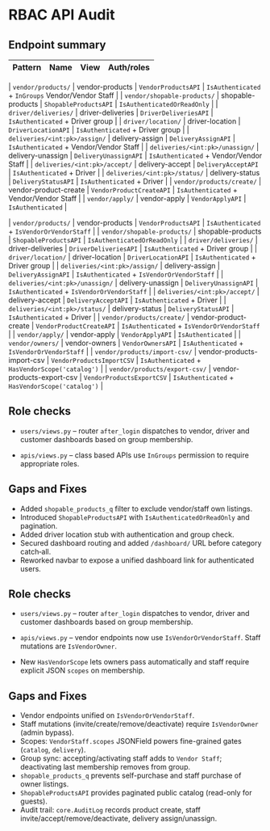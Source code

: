 # RBAC API Audit

## Endpoint summary

| Pattern | Name | View | Auth/roles |
| --- | --- | --- | --- |


| `vendor/products/` | vendor-products | `VendorProductsAPI` | `IsAuthenticated` + `InGroups` Vendor/Vendor Staff |
| `vendor/shopable-products/` | shopable-products | `ShopableProductsAPI` | `IsAuthenticatedOrReadOnly` |
| `driver/deliveries/` | driver-deliveries | `DriverDeliveriesAPI` | `IsAuthenticated` + Driver group |
| `driver/location/` | driver-location | `DriverLocationAPI` | `IsAuthenticated` + Driver group |
| `deliveries/<int:pk>/assign/` | delivery-assign | `DeliveryAssignAPI` | `IsAuthenticated` + Vendor/Vendor Staff |
| `deliveries/<int:pk>/unassign/` | delivery-unassign | `DeliveryUnassignAPI` | `IsAuthenticated` + Vendor/Vendor Staff |
| `deliveries/<int:pk>/accept/` | delivery-accept | `DeliveryAcceptAPI` | `IsAuthenticated` + Driver |
| `deliveries/<int:pk>/status/` | delivery-status | `DeliveryStatusAPI` | `IsAuthenticated` + Driver |
| `vendor/products/create/` | vendor-product-create | `VendorProductCreateAPI` | `IsAuthenticated` + Vendor/Vendor Staff |
| `vendor/apply/` | vendor-apply | `VendorApplyAPI` | `IsAuthenticated` |


| `vendor/products/` | vendor-products | `VendorProductsAPI` | `IsAuthenticated` + `IsVendorOrVendorStaff` |
| `vendor/shopable-products/` | shopable-products | `ShopableProductsAPI` | `IsAuthenticatedOrReadOnly` |
| `driver/deliveries/` | driver-deliveries | `DriverDeliveriesAPI` | `IsAuthenticated` + Driver group |
| `driver/location/` | driver-location | `DriverLocationAPI` | `IsAuthenticated` + Driver group |
| `deliveries/<int:pk>/assign/` | delivery-assign | `DeliveryAssignAPI` | `IsAuthenticated` + `IsVendorOrVendorStaff` |
| `deliveries/<int:pk>/unassign/` | delivery-unassign | `DeliveryUnassignAPI` | `IsAuthenticated` + `IsVendorOrVendorStaff` |
| `deliveries/<int:pk>/accept/` | delivery-accept | `DeliveryAcceptAPI` | `IsAuthenticated` + Driver |
| `deliveries/<int:pk>/status/` | delivery-status | `DeliveryStatusAPI` | `IsAuthenticated` + Driver |
| `vendor/products/create/` | vendor-product-create | `VendorProductCreateAPI` | `IsAuthenticated` + `IsVendorOrVendorStaff` |
| `vendor/apply/` | vendor-apply | `VendorApplyAPI` | `IsAuthenticated` |
| `vendor/owners/` | vendor-owners | `VendorOwnersAPI` | `IsAuthenticated` + `IsVendorOrVendorStaff` |
| `vendor/products/import-csv/` | vendor-products-import-csv | `VendorProductsImportCSV` | `IsAuthenticated` + `HasVendorScope('catalog')` |
| `vendor/products/export-csv/` | vendor-products-export-csv | `VendorProductsExportCSV` | `IsAuthenticated` + `HasVendorScope('catalog')` |



## Role checks

* `users/views.py` – router `after_login` dispatches to vendor, driver and customer dashboards based on group membership.

* `apis/views.py` – class based APIs use `InGroups` permission to require appropriate roles.

## Gaps and Fixes

* Added `shopable_products_q` filter to exclude vendor/staff own listings.
* Introduced `ShopableProductsAPI` with `IsAuthenticatedOrReadOnly` and pagination.
* Added driver location stub with authentication and group check.
* Secured dashboard routing and added `/dashboard/` URL before category catch‑all.
* Reworked navbar to expose a unified dashboard link for authenticated users.


## Role checks

* `users/views.py` – router `after_login` dispatches to vendor, driver and customer dashboards based on group membership.

* `apis/views.py` – vendor endpoints now use `IsVendorOrVendorStaff`. Staff mutations are `IsVendorOwner`.
* New `HasVendorScope` lets owners pass automatically and staff require explicit JSON `scopes` on membership.

## Gaps and Fixes

* Vendor endpoints unified on `IsVendorOrVendorStaff`.
* Staff mutations (invite/create/remove/deactivate) require `IsVendorOwner` (admin bypass).
* Scopes: `VendorStaff.scopes` JSONField powers fine-grained gates (`catalog`, `delivery`).
* Group sync: accepting/activating staff adds to `Vendor Staff`; deactivating last membership removes from group.
* `shopable_products_q` prevents self-purchase and staff purchase of owner listings.
* `ShopableProductsAPI` provides paginated public catalog (read-only for guests).
* Audit trail: `core.AuditLog` records product create, staff invite/accept/remove/deactivate, delivery assign/unassign.

